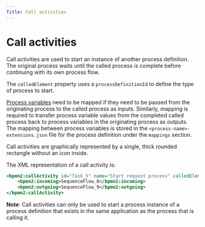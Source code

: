 ```yaml
---
Title: Call activities
---
```


# Call activities
Call activities are used to start an instance of another process definition. The original process waits until the called process is complete before continuing with its own process flow.

The `calledElement` property uses a `processDefinitionId` to define the type of process to start. 

[Process variables](../README.md#process-variables) need to be mapped if they need to be passed from the originating process to the called process as inputs. Similarly, mapping is required to transfer process variable values from the completed called process back to process variables in the originating process as outputs. The mapping between process variables is stored in the `<process-name>-extensions.json` file for the process definition under the `mappings` section. 

Call activities are graphically represented by a single, thick rounded rectangle without an icon inside. 

The XML representation of a call activity is: 

```xml
<bpmn2:callActivity id="Task_5" name="Start request process" calledElement="process-a6d6ca00-cbb6-45d6-ae24-50ef53d37cc4">
	<bpmn2:incoming>SequenceFlow_8</bpmn2:incoming>
	<bpmn2:outgoing>SequenceFlow_9</bpmn2:outgoing>
</bpmn2:callActivity>
```

**Note**: Call activities can only be used to start a process instance of a process definition that exists in the same application as the process that is calling it.